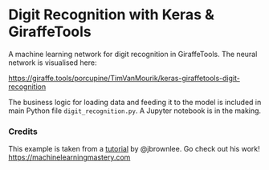 # Digit Recognition with Keras & GiraffeTools
A machine learning network for digit recognition in GiraffeTools. The neural network is visualised here:

https://giraffe.tools/porcupine/TimVanMourik/keras-giraffetools-digit-recognition

The business logic for loading data and feeding it to the model is included in main Python file `digit_recognition.py`. A Jupyter notebook is in the making.



### Credits
This example is taken from a [tutorial](https://machinelearningmastery.com/handwritten-digit-recognition-using-convolutional-neural-networks-python-keras) by @jbrownlee. 
Go check out his work! https://machinelearningmastery.com
